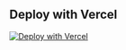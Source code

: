 ## Deploy with Vercel
[![Deploy with Vercel](https://vercel.com/button)](https://vercel.com/import/project?template=https://github.com/ThekingMX1998/RUOK.git)
